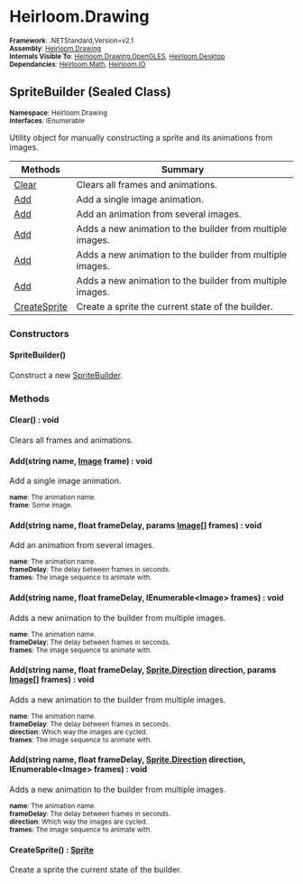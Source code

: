 # Heirloom.Drawing

<small>**Framework**: .NETStandard,Version=v2.1</small>  
<small>**Assembly**: [Heirloom.Drawing](../Heirloom.Drawing/Heirloom.Drawing.md)</small>  
<small>**Internals Visible To**: [Heirloom.Drawing.OpenGLES](../Heirloom.Drawing.OpenGLES/Heirloom.Drawing.OpenGLES.md), [Heirloom.Desktop](../Heirloom.Desktop/Heirloom.Desktop.md)</small>  
<small>**Dependancies**: [Heirloom.Math](../Heirloom.Math/Heirloom.Math.md), [Heirloom.IO](../Heirloom.IO/Heirloom.IO.md)</small>  

## SpriteBuilder (Sealed Class)
<small>**Namespace**: Heirloom.Drawing</sub></small>  
<small>**Interfaces**: IEnumerable</small>  

Utility object for manually constructing a sprite and its animations from images.

| Methods                   | Summary                                                   |
|---------------------------|-----------------------------------------------------------|
| [Clear](#CLEA3BB2)        | Clears all frames and animations.                         |
| [Add](#ADDBCD0)           | Add a single image animation.                             |
| [Add](#ADDBCD0)           | Add an animation from several images.                     |
| [Add](#ADDBCD0)           | Adds a new animation to the builder from multiple images. |
| [Add](#ADDBCD0)           | Adds a new animation to the builder from multiple images. |
| [Add](#ADDBCD0)           | Adds a new animation to the builder from multiple images. |
| [CreateSprite](#CREA6162) | Create a sprite the current state of the builder.         |

### Constructors

#### SpriteBuilder()

Construct a new [SpriteBuilder](Heirloom.Drawing.SpriteBuilder.md).

### Methods

#### <a name="CLEA4538"></a> Clear() : void

Clears all frames and animations.

#### <a name="ADD(63BA"></a> Add(string name, [Image](Heirloom.Drawing.Image.md) frame) : void

Add a single image animation.

<small>**name**: <param name="name">The animation name.</param></small>  
<small>**frame**: <param name="frame">Some image.</param></small>  

#### <a name="ADD(C795"></a> Add(string name, float frameDelay, params [Image[]](Heirloom.Drawing.Image.md) frames) : void

Add an animation from several images.

<small>**name**: <param name="name">The animation name.</param></small>  
<small>**frameDelay**: <param name="frameDelay">The delay between frames in seconds.</param></small>  
<small>**frames**: <param name="frames">The image sequence to animate with.</param></small>  

#### <a name="ADD(D4DD"></a> Add(string name, float frameDelay, IEnumerable\<Image> frames) : void

Adds a new animation to the builder from multiple images.

<small>**name**: <param name="name">The animation name.</param></small>  
<small>**frameDelay**: <param name="frameDelay">The delay between frames in seconds.</param></small>  
<small>**frames**: <param name="frames">The image sequence to animate with.</param></small>  

#### <a name="ADD(8E08"></a> Add(string name, float frameDelay, [Sprite.Direction](Heirloom.Drawing.Sprite.Direction.md) direction, params [Image[]](Heirloom.Drawing.Image.md) frames) : void

Adds a new animation to the builder from multiple images.

<small>**name**: <param name="name">The animation name.</param></small>  
<small>**frameDelay**: <param name="frameDelay">The delay between frames in seconds.</param></small>  
<small>**direction**: <param name="direction">Which way the images are cycled.</param></small>  
<small>**frames**: <param name="frames">The image sequence to animate with.</param></small>  

#### <a name="ADD(734B"></a> Add(string name, float frameDelay, [Sprite.Direction](Heirloom.Drawing.Sprite.Direction.md) direction, IEnumerable\<Image> frames) : void

Adds a new animation to the builder from multiple images.

<small>**name**: <param name="name">The animation name.</param></small>  
<small>**frameDelay**: <param name="frameDelay">The delay between frames in seconds.</param></small>  
<small>**direction**: <param name="direction">Which way the images are cycled.</param></small>  
<small>**frames**: <param name="frames">The image sequence to animate with.</param></small>  

#### <a name="CREA7544"></a> CreateSprite() : [Sprite](Heirloom.Drawing.Sprite.md)

Create a sprite the current state of the builder.

